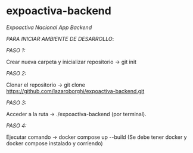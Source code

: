 # expoactiva-backend
*Expoactiva Nacional App Backend*

*PARA INICIAR AMBIENTE DE DESARROLLO*:

*PASO 1:* 

Crear nueva carpeta y inicializar repositorio -> git init

*PASO 2:* 

Clonar el repositorio -> git clone https://github.com/lazaroborghi/expoactiva-backend.git

*PASO 3:*

Acceder a la ruta -> ./expoactiva-backend (por terminal).

*PASO 4:*

Ejecutar comando -> docker compose up --build (Se debe tener docker y docker compose instalado y corriendo)

